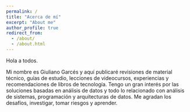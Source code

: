 ```yaml
---
permalink: /
title: "Acerca de mí"
excerpt: "About me"
author_profile: true
redirect_from: 
  - /about/
  - /about.html
---
```


Hola a todos. 

Mi nombre es Giuliano Garcés y aquí publicaré revisiones de material técnico, guías de estudio, lecciones de videocursos, experiencias y recomendaciones de libros de tecnología.
Tengo un gran interés por las soluciones basadas en análisis de datos y todo lo relacionado con análisis de sistemas, programación y arquitecturas de datos.
Me agradan los desafíos, investigar, tomar riesgos y aprender. 
